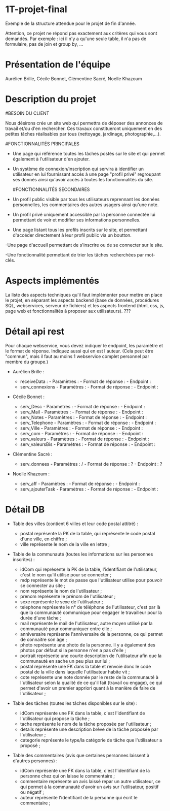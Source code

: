 # 1T-projet-final
Exemple de la structure attendue pour le projet de fin d'année.

Attention, ce projet ne répond pas exactement aux critères qui vous sont demandés.
Par exemple : ici il n'y a qu'une seule table, il n'a pas de formulaire, pas de join et group by, ...

# Présentation de l'équipe
Aurélien Brille, Cécile Bonnet, Clémentine Sacré, Noelle Khazoum

# Description du projet

  #BESOIN DU CLIENT
  
Nous désirons  crée un site web qui permettra de déposer des annonces de travail et/ou d'en rechercher. Ces travaux constitueront uniquement en des petites tâches réalisables par tous (nettoyage, jardinage, photographie,...).


  #FONCTIONNALITÉS PRINCIPALES
  
- Une page qui référence toutes les tâches postés sur le site et qui permet également à l'utilisateur d'en ajouter.

- Un système de connexion/inscription qui servira à identifier un utilisateur en lui fournissant accès à une page "profil privé"           regroupant ses donnés ainsi qu'avoir accès à toutes les fonctionnalités du site.

  #FONCTIONNALITÉS SECONDAIRES
  
- Un profil public visible par tous les utilisateurs reprennant les données personnelles, les commentaires des autres usagers ainsi qu'une note.

- Un profil privé uniquement accessible par la personne connectée lui permettant de voir et modifier ses informations personnelles.

- Une page listant tous les profils inscrits sur le site, et permettant d'accéder directement à leur profil public via un boutton.

-Une page d'accueil permettant de s'inscrire ou de se connecter sur le site.

-Une fonctionnalité permettant de trier les tâches recherchées par mot-clés.

# Aspects implémentés
La liste des aspects techniques qu'il faut implémenter pour mettre en place le projet, en séparant les aspects backend (base de données, procédures SQL, webservices, serveur de fichiers) et les aspects frontend (html, css, js, page web et fonctionnalités à proposer aux utilisateurs). ???

# Détail api rest
Pour chaque webservice, vous devez indiquer le endpoint, les paramètre et le format de réponse. Indiquez aussi qui en est l'auteur. (Cela peut être "commun", mais il faut au moins 1 webservice complet personnel par membre du groupe.)

- Aurélien Brille :
    - receiveData :
          - Paramètres :
          - Format de réponse :
          - Endpoint :
    - serv_connexions
          - Paramètres :
          - Format de réponse :
          - Endpoint :
          
- Cécile Bonnet :
    - serv_Desc
          - Paramètres :
          - Format de réponse :
          - Endpoint :
    - serv_Mail
          - Paramètres :
          - Format de réponse :
          - Endpoint :
    - serv_Notes
          - Paramètres :
          - Format de réponse :
          - Endpoint :
    - serv_Telephone
          - Paramètres :
          - Format de réponse :
          - Endpoint :
    - serv_Ville
          - Paramètres :
          - Format de réponse :
          - Endpoint :
    - serv_com
          - Paramètres :
          - Format de réponse :
          - Endpoint :
    - serv_valeurs
          - Paramètres :
          - Format de réponse :
          - Endpoint :
    - serv_valeursBis
          - Paramètres :
          - Format de réponse :
          - Endpoint :
          
- Clémentine Sacré :
    - serv_donnees 
          - Paramètres : /
          - Format de réponse : ?
          - Endpoint : ?
          
 - Noelle Khazoum :
    - serv_aff
          - Paramètres :
          - Format de réponse :
          - Endpoint :
    - serv_ajouterTask
          - Paramètres :
          - Format de réponse :
          - Endpoint :
  
# Détail DB
- Table des villes (contient 6 villes et leur code postal attitré) :
    - postal représente la PK de la table, qui représente le code postal d'une ville, en chiffre ;
    - ville représente le nom de la ville en lettre ;
    
- Table de la communauté (toutes les informations sur les personnes inscrites) :
    - idCom qui représente la PK de la table, l'identifiant de l'utilisateur, c'est le nom qu'il utilise pour se connecter ;
    - mdp représente le mot de passe que l'utilisateur utilise pour pouvoir se connecter au site ;
    - nom représente le nom de l'utilisateur ;
    - prenom représente le prénom de l'utilisateur ;
    - sexe représente le sexe de l'utilisateur ;
    - telephone représente le n° de téléphone de l'utilisateur, c'est par là que la communauté communique pour engager le travailleur pour la durée d'une tâche ;
    - mail représente le mail de l'utilisateur, autre moyen utilisé par la communauté pour communiquer entre elle ;
    - anniversaire représente l'anniversaire de la personne, ce qui permet de connaitre son âge ;
    - photo représente une photo de la personne. Il y a également des photos par défaut si la personne n'en a pas d'elle ;
    - portrait représente une courte description de l'utilisateur afin que la communauté en sache un peu plus sur lui ;
    - postal représente une FK dans la table et renvoie donc le code postal de la ville dans laquelle l'utilisateur habite vit ;
    - cote représente une note donnée par le reste de la communauté à l'utilisateur selon la qualité de ce qu'il fait (travail ou engage), ce qui permet d'avoir un premier appriori quant à la manière de faire de l'utilisateur  ;
    
- Table des tâches (toutes les tâches disponibles sur le site) :
    - idCom représente une FK dans la table, c'est l'identifiant de l'utilisateur qui propose la tâche ;
    - tache représente le nom de la tâche proposée par l'utilisateur ;
    - details représente une description brève de la tâche proposée par l'utilisateur ;
    - categorie représente le type/la catégorie de tâche que l'utilisateur a proposé ;
    
- Table des commentaires (avis que certaines personnes laissent à d'autres personnes) : 
    - idCom représente une FK dans la table, c'est l'identifiant de la personne chez qui on laisse le commentaire ;
    - commentaire représente un avis laissé repar un autre utilisateur, ce qui permet à la communauté d'avoir un avis sur l'utilisateur, positif ou négatif ;
    - auteur représente l'identifiant de la personne qui écrit le commentaire ;
